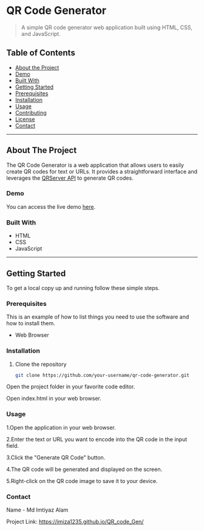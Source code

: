 # QR Code Generator
> A simple QR code generator web application built using HTML, CSS, and JavaScript.

## Table of Contents

- [About the Project](#about-the-project)
- [Demo](#demo)
- [Built With](#built-with)
- [Getting Started](#getting-started)
- [Prerequisites](#prerequisites)
- [Installation](#installation)
- [Usage](#usage)
- [Contributing](#contributing)
- [License](#license)
- [Contact](#contact)

---

## About The Project

The QR Code Generator is a web application that allows users to easily create QR codes for text or URLs. It provides a straightforward interface and leverages the [QRServer API](https://api.qrserver.com/) to generate QR codes.

### Demo

You can access the live demo [here](#insert-link-to-live-demo).

### Built With

- HTML
- CSS
- JavaScript

---

## Getting Started

To get a local copy up and running follow these simple steps.

### Prerequisites

This is an example of how to list things you need to use the software and how to install them.

- Web Browser

### Installation

1. Clone the repository

   ```sh
   git clone https://github.com/your-username/qr-code-generator.git

Open the project folder in your favorite code editor.

Open index.html in your web browser.

### Usage
1.Open the application in your web browser.

2.Enter the text or URL you want to encode into the QR code in the input field.

3.Click the "Generate QR Code" button.

4.The QR code will be generated and displayed on the screen.

5.Right-click on the QR code image to save it to your device.


### Contact
Name - Md Imtiyaz Alam

Project Link: https://imiza1235.github.io/QR_code_Gen/
